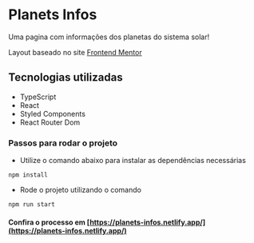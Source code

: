 # Planets Infos

Uma pagina com informações dos planetas do sistema solar! 

Layout baseado no site [Frontend Mentor](https://www.frontendmentor.io/challenges/planets-fact-site-gazqN8w_f)

## Tecnologias utilizadas
- TypeScript
- React
- Styled Components
- React Router Dom


### Passos para rodar o projeto
* Utilize o comando abaixo para instalar as dependências necessárias  
```
npm install
```

* Rode o projeto utilizando o comando

```
npm run start
```


#### Confira o processo em [https://planets-infos.netlify.app/](https://planets-infos.netlify.app/)

